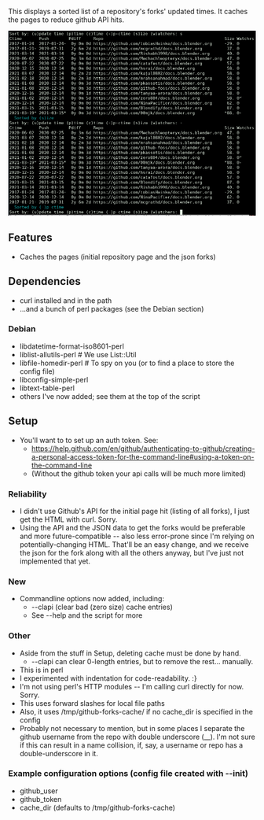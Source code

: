 This displays a sorted list of a repository's forks' updated times.
It caches the pages to reduce github API hits.

![Screenshot of text interface](img/ss.png)

## Features
* Caches the pages (initial repository page and the json forks)

## Dependencies
* curl installed and in the path
* ...and a bunch of perl packages (see the Debian section)

### Debian
* libdatetime-format-iso8601-perl
* liblist-allutils-perl # We use List::Util
* libfile-homedir-perl  # To spy on you (or to find a place to store the config file)
* libconfig-simple-perl
* libtext-table-perl
* others I've now added; see them at the top of the script

## Setup
* You'll want to to set up an auth token. See:
	* https://help.github.com/en/github/authenticating-to-github/creating-a-personal-access-token-for-the-command-line#using-a-token-on-the-command-line
	* (Without the github token your api calls will be much more limited)

### Reliability
* I didn't use Github's API for the initial page hit (listing of all forks), I just get the HTML with curl. Sorry.
* Using the API and the JSON data to get the forks would be preferable and more future-compatible -- also less error-prone since I'm relying on potentially-changing HTML. That'll be an easy change, and we receive the json for the fork along with all the others anyway, but I've just not implemented that yet.

### New
* Commandline options now added, including:
	* --clapi (clear bad (zero size) cache entries)
	* See --help and the script for more

### Other
* Aside from the stuff in Setup, deleting cache must be done by hand.
  * --clapi can clear 0-length entries, but to remove the rest... manually.
* This is in perl
* I experimented with indentation for code-readability. :}
* I'm not using perl's HTTP modules -- I'm calling curl directly for now. Sorry.
* This uses forward slashes for local file paths
* Also, it uses /tmp/github-forks-cache/ if no cache\_dir is specified in the config
* Probably not necessary to mention, but in some places I separate the github username from the repo with double underscore (__). I'm not sure if this can result in a name collision, if, say, a username or repo has a double-underscore in it.

### Example configuration options (config file created with --init)
* github_user
* github_token
* cache_dir (defaults to /tmp/github-forks-cache)
